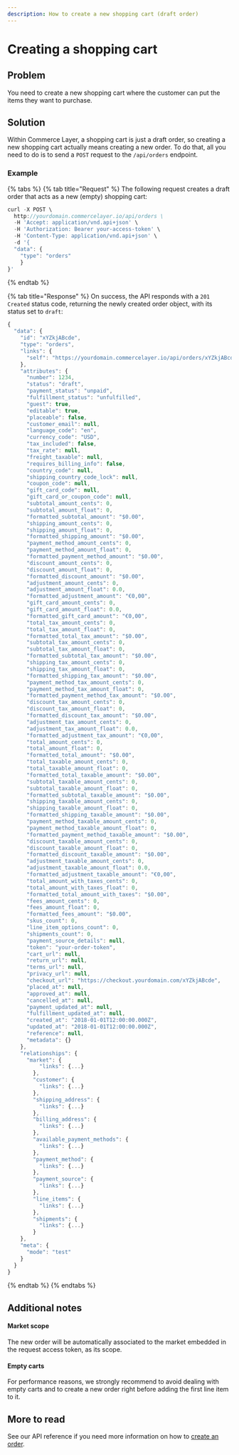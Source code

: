 ```yaml
---
description: How to create a new shopping cart (draft order)
---
```


# Creating a shopping cart

## Problem

You need to create a new shopping cart where the customer can put the items they want to purchase.

## Solution

Within Commerce Layer, a shopping cart is just a draft order, so creating a new shopping cart actually means creating a new order. To do that, all you need to do is to send a `POST` request to the `/api/orders` endpoint.

### Example

{% tabs %}
{% tab title="Request" %}
The following request creates a draft order that acts as a new \(empty\) shopping cart:

```javascript
curl -X POST \
  http://yourdomain.commercelayer.io/api/orders \
  -H 'Accept: application/vnd.api+json' \
  -H 'Authorization: Bearer your-access-token' \
  -H 'Content-Type: application/vnd.api+json' \
  -d '{
  "data": {
    "type": "orders"
    }
}'
```
{% endtab %}

{% tab title="Response" %}
On success, the API responds with a `201 Created` status code, returning the newly created order object, with its status set to `draft`:

```javascript
{
  "data": {
    "id": "xYZkjABcde",
    "type": "orders",
    "links": {
      "self": "https://yourdomain.commercelayer.io/api/orders/xYZkjABcde"
    },
    "attributes": {
      "number": 1234,
      "status": "draft",
      "payment_status": "unpaid",
      "fulfillment_status": "unfulfilled",
      "guest": true,
      "editable": true,
      "placeable": false,
      "customer_email": null,
      "language_code": "en",
      "currency_code": "USD",
      "tax_included": false,
      "tax_rate": null,
      "freight_taxable": null,
      "requires_billing_info": false,
      "country_code": null,
      "shipping_country_code_lock": null,
      "coupon_code": null,
      "gift_card_code": null,
      "gift_card_or_coupon_code": null,
      "subtotal_amount_cents": 0,
      "subtotal_amount_float": 0,
      "formatted_subtotal_amount": "$0.00",
      "shipping_amount_cents": 0,
      "shipping_amount_float": 0,
      "formatted_shipping_amount": "$0.00",
      "payment_method_amount_cents": 0,
      "payment_method_amount_float": 0,
      "formatted_payment_method_amount": "$0.00",
      "discount_amount_cents": 0,
      "discount_amount_float": 0,
      "formatted_discount_amount": "$0.00",
      "adjustment_amount_cents": 0,
      "adjustment_amount_float": 0.0,
      "formatted_adjustment_amount": "€0,00",
      "gift_card_amount_cents": 0,
      "gift_card_amount_float": 0.0,
      "formatted_gift_card_amount": "€0,00",
      "total_tax_amount_cents": 0,
      "total_tax_amount_float": 0,
      "formatted_total_tax_amount": "$0.00",
      "subtotal_tax_amount_cents": 0,
      "subtotal_tax_amount_float": 0,
      "formatted_subtotal_tax_amount": "$0.00",
      "shipping_tax_amount_cents": 0,
      "shipping_tax_amount_float": 0,
      "formatted_shipping_tax_amount": "$0.00",
      "payment_method_tax_amount_cents": 0,
      "payment_method_tax_amount_float": 0,
      "formatted_payment_method_tax_amount": "$0.00",
      "discount_tax_amount_cents": 0,
      "discount_tax_amount_float": 0,
      "formatted_discount_tax_amount": "$0.00",
      "adjustment_tax_amount_cents": 0,
      "adjustment_tax_amount_float": 0.0,
      "formatted_adjustment_tax_amount": "€0,00",
      "total_amount_cents": 0,
      "total_amount_float": 0,
      "formatted_total_amount": "$0.00",
      "total_taxable_amount_cents": 0,
      "total_taxable_amount_float": 0,
      "formatted_total_taxable_amount": "$0.00",
      "subtotal_taxable_amount_cents": 0,
      "subtotal_taxable_amount_float": 0,
      "formatted_subtotal_taxable_amount": "$0.00",
      "shipping_taxable_amount_cents": 0,
      "shipping_taxable_amount_float": 0,
      "formatted_shipping_taxable_amount": "$0.00",
      "payment_method_taxable_amount_cents": 0,
      "payment_method_taxable_amount_float": 0,
      "formatted_payment_method_taxable_amount": "$0.00",
      "discount_taxable_amount_cents": 0,
      "discount_taxable_amount_float": 0,
      "formatted_discount_taxable_amount": "$0.00",
      "adjustment_taxable_amount_cents": 0,
      "adjustment_taxable_amount_float": 0.0,
      "formatted_adjustment_taxable_amount": "€0,00",
      "total_amount_with_taxes_cents": 0,
      "total_amount_with_taxes_float": 0,
      "formatted_total_amount_with_taxes": "$0.00",
      "fees_amount_cents": 0,
      "fees_amount_float": 0,
      "formatted_fees_amount": "$0.00",
      "skus_count": 0,
      "line_item_options_count": 0,
      "shipments_count": 0,
      "payment_source_details": null,
      "token": "your-order-token",
      "cart_url": null,
      "return_url": null,
      "terms_url": null,
      "privacy_url": null,
      "checkout_url": "https://checkout.yourdomain.com/xYZkjABcde",
      "placed_at": null,
      "approved_at": null,
      "cancelled_at": null,
      "payment_updated_at": null,
      "fulfillment_updated_at": null,
      "created_at": "2018-01-01T12:00:00.000Z",
      "updated_at": "2018-01-01T12:00:00.000Z",
      "reference": null,
      "metadata": {}
    },
    "relationships": {
      "market": {
          "links": {...}
        },
        "customer": {
          "links": {...}
        },
        "shipping_address": {
          "links": {...}
        },
        "billing_address": {
          "links": {...}
        },
        "available_payment_methods": {
          "links": {...}
        },
        "payment_method": {
          "links": {...}
        },
        "payment_source": {
          "links": {...}
        },
        "line_items": {
          "links": {...}
        },
        "shipments": {
          "links": {...}
        }
    },
    "meta": {
      "mode": "test"
    }
  }
}
```
{% endtab %}
{% endtabs %}

## Additional notes

#### Market scope

The new order will be automatically associated to the market embedded in the request access token, as its scope.

#### Empty carts

For performance reasons, we strongly recommend to avoid dealing with empty carts and to create a new order right before adding the first line item to it.

## More to read

See our API reference if you need more information on how to [create an order](https://docs.commercelayer.io/api/resources/orders/create_order).

